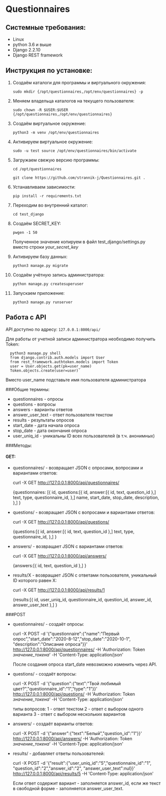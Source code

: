 # Questionnaires

## Системные требования:
- Linux
- python 3.6 и выше
- Django 2.2.10
- Django REST framework

## Инструкция по установке:

1. Создаём каталоги для программы и виртуального окружения:
    
    `sudo mkdir {/opt/questionnaires,/opt/env/questionnaires} -p`

2. Меняем владельца каталогов на текущего пользователя:
    
    `sudo chown -R $USER:$USER {/opt/questionnaires,/opt/env/questionnaires}`

3. Создаём виртуальное окружение:
    
    `python3 -m venv /opt/env/questionnaires`

4. Активируем виртуальное окружение:
    
    `sudo -u test source /opt/env/questionnaires/bin/activate`
    
5. Загружаем свежую версию программы:
    
    `cd /opt/questionnaires`
    
    `git clone https://github.com/strannik-j/Questionnaires.git .`
    
6. Устанавливаем зависимости:
    
    `pip install -r requirements.txt`
    
7. Переходим во внутренний каталог:
    
    `cd test_django`
    
8. Создаём SECRET_KEY:
    
    `pwgen -1 50`
    
    Полученное значение копируем в файл test_django/settings.py
    вместо строки *your_secret_key*
   
9. Активируем базу данных:
    
    `python3 manage.py migrate`

10. Создаём учётную запись администратора:
    
    `python manage.py createsuperuser`

11. Запускаем приложение:    

    `python3 manage.py runserver`
    
    
## Работа с API
API доступно по адресу: `127.0.0.1:8000/api/`

Для работы от учетной записи администратора необходимо получить Token:

      python3 manage.py shell
      from django.contrib.auth.models import User
      from rest_framework.authtoken.models import Token
      user = User.objects.get(pk=user_name)
      Token.objects.create(user=user)`
      
Вместо user_name подставьте имя пользователя администратора

###Общие термины:
 - questionnaires - опросы
 - questions - вопросы
 - answers - варианты ответов
 - answer_user_text - ответ пользователя текстом
 - results - результаты опросов
 - start_date - дата начала опроса
 - stop_date - дата окончания опроса
 - user_uniq_id - уникальны ID всех пользователей (в т.ч. анонимных)
 
###Методы:
#### GET:
- questionnaires/ - возвращает JSON с опросами, вопросами и вариантами ответов:
 
  curl -X GET http://127.0.0.1:8000/api/questionnaires/
  
  {questionnaires: [{
        id,
        questions:[{
            id,
            answer:[{
                id,
                text,
                question_id
                },]
            text,
            type,
            questionnaire_id,
           },]
        name,
        start_date,
        stop_date,
        description,
        },]
   }

- questions/ - возвращает JSON с вопросами и вариантами ответов:
  
  curl -X GET http://127.0.0.1:8000/api/questions/
  
     {questions:[{
        id,
        answer:[{
          id,
          text,
          question_id
          },]
        text,
        type,
        questionnaire_id,
       },]
     }
  
- answers/ - возвращает JSON с вариантами ответов:
  
  curl -X GET http://127.0.0.1:8000/api/answers/

     {answers:[{
        id,
        text,
        question_id
        },]
      }
      
- results/X - возвращает JSON с ответами пользователя, уникальный ID которого равен Х:
    
    curl -X GET http://127.0.0.1:8000/api/results/1
    
    {results:[{
        id,
        user_uniq_id,
        questionnaire_id,
        question_id,
        answer_id,
        answer_user_text
        },]
     }
 
 ###POST
- questionnaires/ - создаёт опросы:
  
  curl -X POST -d '{"questionnaire":{"name":"Первый опрос","start_date":"2020-8-12","stop_date":"2020-10-1", "description":"Описание опроса"}}' http://127.0.0.1:8000/api/questionnaires/ -H 'Authorization: Token *значение_токена*' -H 'Content-Type: application/json'
  
  После создания опроса start_date невозможно изменить через API.

- questions/ - создаёт вопросы:
  
  curl -X POST -d '{"question":{"text":"Твой любимый цвет?","questionnaire_id":"1","type":"1"}}' http://127.0.0.1:8000/api/questions/ -H 'Authorization: Token *значение_токена*' -H 'Content-Type: application/json'
  
  типы вопросов:
  1 - ответ текстом
  2 - ответ с выбором одного варианта
  3 - ответ с выбором нескольких вариантов

- answers/ - создаёт варианты ответов:
  
  curl -X POST -d '{"answer":{"text":"Белый","question_id":"1"}}' http://127.0.0.1:8000/api/answers/ -H 'Authorization: Token *значение_токена*' -H 'Content-Type: application/json'

- results/ - добавляет ответы пользователей:
  
  curl -X POST -d '{"result":{"user_uniq_id":"5","questionnaire_id":"1", "question_id":"2","answer_id":"2", "answer_user_text":nul}}' http://127.0.0.1:8000/api/results/5 -H 'Content-Type: application/json'
  
  Если ответ содержит вариант - заполняется answer_id, если же текст в свободной форме - заполняется answer_user_text.

